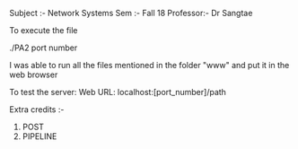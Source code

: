 Subject :- Network Systems
Sem :- Fall 18 
Professor:- Dr Sangtae

To execute the file

./PA2 port number

I was able to run all the files mentioned in the folder "www" and put it in the web browser

To test the server: Web URL: localhost:[port_number]/path

Extra credits :-
1) POST 
2) PIPELINE 
